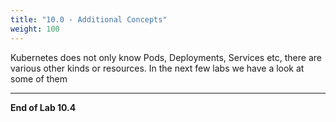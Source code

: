 ```yaml
---
title: "10.0 - Additional Concepts"
weight: 100
---
```


Kubernetes does not only know Pods, Deployments, Services etc, there are various other kinds or resources. In the next few labs we have a look at some of them


---

**End of Lab 10.4**